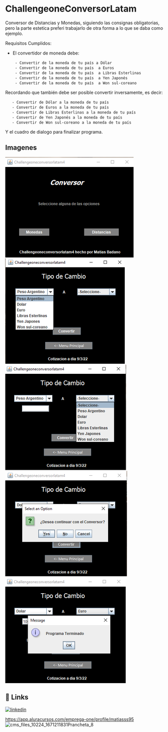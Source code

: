 # ChallengeoneConversorLatam

Conversor de Distancias y Monedas, siguiendo las consignas obligatorias, pero la parte estetica preferi trabajarlo de otra forma a lo que se daba como ejemplo.

Requisitos Cumplidos:
- El convertidor de moneda debe: 

       - Convertir de la moneda de tu país a Dólar
       - Convertir de la moneda de tu país  a Euros
       - Convertir de la moneda de tu país  a Libras Esterlinas
       - Convertir de la moneda de tu país  a Yen Japonés
       - Convertir de la moneda de tu país  a Won sul-coreano
Recordando que también debe ser posible convertir inversamente, es decir:

       - Convertir de Dólar a la moneda de tu país
       - Convertir de Euros a la moneda de tu país
       - Convertir de Libras Esterlinas a la moneda de tu país
       - Convertir de Yen Japonés a la moneda de tu país
       - Convertir de Won sul-coreano a la moneda de tu país


Y el cuadro de dialogo para finalizar programa.
## Imagenes

![Funcionamiento de la Aplicacion](https://github.com/MatiasJB95/ChallengeoneConversorLatam/blob/main/.settings/app1.png)
![Funcionamiento de la Aplicacion](https://github.com/MatiasJB95/ChallengeoneConversorLatam/blob/main/.settings/App2.png)
![Funcionamiento de la Aplicacion](https://github.com/MatiasJB95/ChallengeoneConversorLatam/blob/main/.settings/App3.png)
![Funcionamiento de la Aplicacion](https://github.com/MatiasJB95/ChallengeoneConversorLatam/blob/main/.settings/App4.png)
![Funcionamiento de la Aplicacion](https://github.com/MatiasJB95/ChallengeoneConversorLatam/blob/main/.settings/App5.png)


## 🔗 Links

[![linkedin](https://img.shields.io/badge/linkedin-0A66C2?style=for-the-badge&logo=linkedin&logoColor=white)](https://www.linkedin.com/in/matiasjb95/)

https://app.aluracursos.com/emprega-one/profile/matiasss95
![cms_files_10224_1671211831Prancheta_8](https://github.com/MatiasJB95/ChallengeoneConversorLatam/assets/115195236/0a540898-9828-4bd6-be44-a730cd461001)






